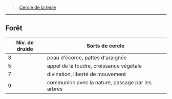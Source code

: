 ﻿---
!GenericItem
Name: Forêt
Id: druid_earth_hd.md#forêt
ParentLink: druid_earth_hd.md#cercle-de-la-terre
ParentName: Cercle de la terre
NameLevel: 2
Attributes: {}
AttributesDictionary: >+
  {}

---
> [Cercle de la terre](hd_druid_earth.md)

---

## Forêt

|Niv. de druide|Sorts de cercle|
|---|---|
|3|peau d'écorce, pattes d'araignée|
|5|appel de la foudre, croissance végétale|
|7|divination, liberté de mouvement|
|9|communion avec la nature, passage par les arbres|

